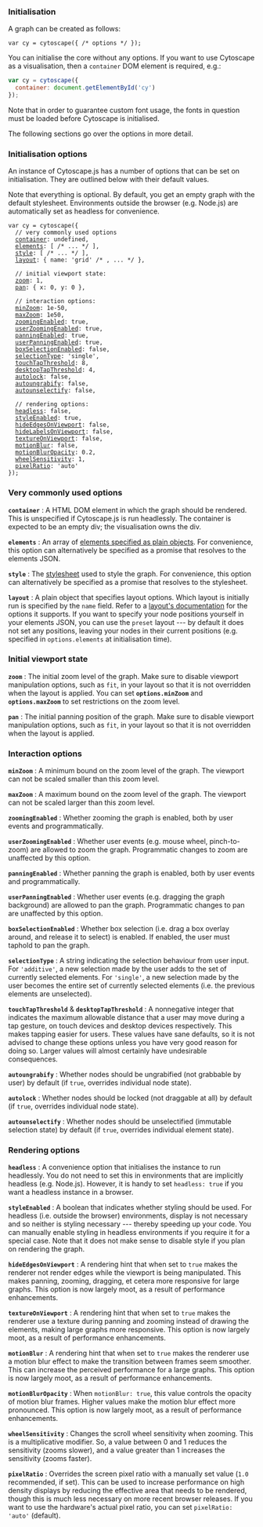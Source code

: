 ### Initialisation

A graph can be created as follows:

```
var cy = cytoscape({ /* options */ });
```

You can initialise the core without any options.  If you want to use Cytoscape as a visualisation, then a `container` DOM element is required, e.g.:

```js
var cy = cytoscape({
  container: document.getElementById('cy')
});
```

Note that in order to guarantee custom font usage, the fonts in question must be loaded before Cytoscape is initialised.

The following sections go over the options in more detail.


### Initialisation options

An instance of Cytoscape.js has a number of options that can be set on initialisation.  They are outlined below with their default values.

<span class="important-indicator"></span> Note that everything is optional.  By default, you get an empty graph with the default stylesheet.  Environments outside the browser (e.g. Node.js) are automatically set as headless for convenience.

<pre><code>var cy = cytoscape({
  // very commonly used options
  <a href="#init-opts/container">container</a>: undefined,
  <a href="#init-opts/elements">elements</a>: [ /* ... */ ],
  <a href="#init-opts/style">style</a>: [ /* ... */ ],
  <a href="#init-opts/layout">layout</a>: { name: 'grid' /* , ... */ },

  // initial viewport state:
  <a href="#init-opts/zoom">zoom</a>: 1,
  <a href="#init-opts/pan">pan</a>: { x: 0, y: 0 },

  // interaction options:
  <a href="#init-opts/minZoom">minZoom</a>: 1e-50,
  <a href="#init-opts/maxZoom">maxZoom</a>: 1e50,
  <a href="#init-opts/zoomingEnabled">zoomingEnabled</a>: true,
  <a href="#init-opts/userZoomingEnabled">userZoomingEnabled</a>: true,
  <a href="#init-opts/panningEnabled">panningEnabled</a>: true,
  <a href="#init-opts/userPanningEnabled">userPanningEnabled</a>: true,
  <a href="#init-opts/boxSelectionEnabled">boxSelectionEnabled</a>: false,
  <a href="#init-opts/selectionType">selectionType</a>: 'single',
  <a href="#init-opts/touchTapThreshold">touchTapThreshold</a>: 8,
  <a href="#init-opts/desktopTapThreshold">desktopTapThreshold</a>: 4,
  <a href="#init-opts/autolock">autolock</a>: false,
  <a href="#init-opts/autoungrabify">autoungrabify</a>: false,
  <a href="#init-opts/autounselectify">autounselectify</a>: false,

  // rendering options:
  <a href="#init-opts/headless">headless</a>: false,
  <a href="#init-opts/styleEnabled">styleEnabled</a>: true,
  <a href="#init-opts/hideEdgesOnViewport">hideEdgesOnViewport</a>: false,
  <a href="#init-opts/hideLabelsOnViewport">hideLabelsOnViewport</a>: false,
  <a href="#init-opts/textureOnViewport">textureOnViewport</a>: false,
  <a href="#init-opts/motionBlur">motionBlur</a>: false,
  <a href="#init-opts/motionBlurOpacity">motionBlurOpacity</a>: 0.2,
  <a href="#init-opts/wheelSensitivity">wheelSensitivity</a></a>: 1,
  <a href="#init-opts/pixelRatio">pixelRatio</a></a>: 'auto'
});
</code></pre>

### Very commonly used options

<span id="init-opts/container"></span>
**`container`** : A HTML DOM element in which the graph should be rendered.  This is unspecified if Cytoscape.js is run headlessly.  The container is expected to be an empty div; the visualisation owns the div.

<span id="init-opts/elements"></span>
**`elements`** : An array of [elements specified as plain objects](#notation/elements-json).  For convenience, this option can alternatively be specified as a promise that resolves to the elements JSON.

<span id="init-opts/style"></span>
**`style`** : The [stylesheet](#style) used to style the graph.  For convenience, this option can alternatively be specified as a promise that resolves to the stylesheet.

<span id="init-opts/layout"></span>
**`layout`** : A plain object that specifies layout options.  Which layout is initially run is specified by the `name` field.  Refer to a [layout's documentation](#layouts) for the options it supports.  If you want to specify your node positions yourself in your elements JSON, you can use the `preset` layout --- by default it does not set any positions, leaving your nodes in their current positions (e.g. specified in `options.elements` at initialisation time).


### Initial viewport state

<span id="init-opts/zoom"></span>
**`zoom`** : The initial zoom level of the graph.  Make sure to disable viewport manipulation options, such as `fit`, in your layout so that it is not overridden when the layout is applied.  You can set **`options.minZoom`** and **`options.maxZoom`** to set restrictions on the zoom level.

<span id="init-opts/pan"></span>
**`pan`** : The initial panning position of the graph.  Make sure to disable viewport manipulation options, such as `fit`, in your layout so that it is not overridden when the layout is applied.


### Interaction options

<span id="init-opts/minZoom"></span>
**`minZoom`** : A minimum bound on the zoom level of the graph.  The viewport can not be scaled smaller than this zoom level.

<span id="init-opts/maxZoom"></span>
**`maxZoom`** : A maximum bound on the zoom level of the graph.  The viewport can not be scaled larger than this zoom level.

<span id="init-opts/zoomingEnabled"></span>
**`zoomingEnabled`** : Whether zooming the graph is enabled, both by user events and programmatically.

<span id="init-opts/userZoomingEnabled"></span>
**`userZoomingEnabled`** : Whether user events (e.g. mouse wheel, pinch-to-zoom) are allowed to zoom the graph.  Programmatic changes to zoom are unaffected by this option.

<span id="init-opts/panningEnabled"></span>
**`panningEnabled`** : Whether panning the graph is enabled, both by user events and programmatically.

<span id="init-opts/userPanningEnabled"></span>
**`userPanningEnabled`** : Whether user events (e.g. dragging the graph background) are allowed to pan the graph.  Programmatic changes to pan are unaffected by this option.

<span id="init-opts/boxSelectionEnabled"></span>
**`boxSelectionEnabled`** : Whether box selection (i.e. drag a box overlay around, and release it to select) is enabled.  If enabled, the user must taphold to pan the graph.

<span id="init-opts/selectionType"></span>
**`selectionType`** : A string indicating the selection behaviour from user input.  For `'additive'`, a new selection made by the user adds to the set of currently selected elements.  For `'single'`, a new selection made by the user becomes the entire set of currently selected elements (i.e. the previous elements are unselected).

<span id="init-opts/touchTapThreshold"></span>
<span id="init-opts/desktopTapThreshold"></span>
**`touchTapThreshold`** & **`desktopTapThreshold`** : A nonnegative integer that indicates the maximum allowable distance that a user may move during a tap gesture, on touch devices and desktop devices respectively.  This makes tapping easier for users.  These values have sane defaults, so it is not advised to change these options unless you have very good reason for doing so.  Larger values will almost certainly have undesirable consequences.

<span id="init-opts/autoungrabify"></span>
**`autoungrabify`** : Whether nodes should be ungrabified (not grabbable by user) by default (if `true`, overrides individual node state).

<span id="init-opts/autolock"></span>
**`autolock`** : Whether nodes should be locked (not draggable at all) by default (if `true`, overrides individual node state).

<span id="init-opts/autounselectify"></span>
**`autounselectify`** : Whether nodes should be unselectified (immutable selection state) by default (if `true`, overrides individual element state).


### Rendering options

<span id="init-opts/headless"></span>
**`headless`** : A convenience option that initialises the instance to run headlessly.  You do not need to set this in environments that are implicitly headless (e.g. Node.js).  However, it is handy to set `headless: true` if you want a headless instance in a browser.

<span id="init-opts/styleEnabled"></span>
**`styleEnabled`** : A boolean that indicates whether styling should be used.  For headless (i.e. outside the browser) environments, display is not necessary and so neither is styling necessary --- thereby speeding up your code.  You can manually enable styling in headless environments if you require it for a special case.  Note that it does not make sense to disable style if you plan on rendering the graph.

<span id="init-opts/hideEdgesOnViewport"></span>
**`hideEdgesOnViewport`** : A rendering hint that when set to `true` makes the renderer not render edges while the viewport is being manipulated.  This makes panning, zooming, dragging, et cetera more responsive for large graphs.  This option is now largely moot, as a result of performance enhancements.

<span id="init-opts/textureOnViewport"></span>
**`textureOnViewport`** : A rendering hint that when set to `true` makes the renderer use a texture  during panning and zooming instead of drawing the elements, making large graphs more responsive.  This option is now largely moot, as a result of performance enhancements.

<span id="init-opts/motionBlur"></span>
**`motionBlur`** : A rendering hint that when set to `true` makes the renderer use a motion blur effect to make the transition between frames seem smoother.  This can increase the perceived performance for a large graphs.  This option is now largely moot, as a result of performance enhancements.

<span id="init-opts/motionBlurOpacity"></span>
**`motionBlurOpacity`** : When `motionBlur: true`, this value controls the opacity of motion blur frames.  Higher values make the motion blur effect more pronounced.  This option is now largely moot, as a result of performance enhancements.

<span id="init-opts/wheelSensitivity"></span>
**`wheelSensitivity`** : Changes the scroll wheel sensitivity when zooming.  This is a multiplicative modifier.  So, a value between 0 and 1 reduces the sensitivity (zooms slower), and a value greater than 1 increases the sensitivity (zooms faster).

<span id="init-opts/pixelRatio"></span>
**`pixelRatio`** : Overrides the screen pixel ratio with a manually set value (`1.0` recommended, if set).  This can be used to increase performance on high density displays by reducing the effective area that needs to be rendered, though this is much less necessary on more recent browser releases.  If you want to use the hardware's actual pixel ratio, you can set `pixelRatio: 'auto'` (default).
